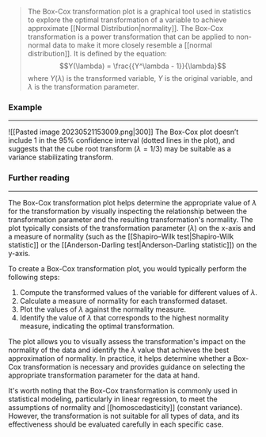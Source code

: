 >The Box-Cox transformation plot is a graphical tool used in statistics to explore the optimal transformation of a variable to achieve approximate [[Normal Distribution|normality]]. The Box-Cox transformation is a power transformation that can be applied to non-normal data to make it more closely resemble a [[normal distribution]]. It is defined by the equation:
$$Y(\lambda) = \frac{{Y^\lambda - 1}}{\lambda}$$
where $Y(\lambda)$ is the transformed variable, $Y$ is the original variable, and $\lambda$ is the transformation parameter.

### Example
---
![[Pasted image 20230521153009.png|300]]
The Box-Cox plot doesn’t include $1$ in the $95\%$ confidence interval (dotted lines in the plot), and suggests that the cube root transform ($λ = 1/3$) may be suitable as a variance stabilizating transform.

### Further reading
---
The Box-Cox transformation plot helps determine the appropriate value of $\lambda$ for the transformation by visually inspecting the relationship between the transformation parameter and the resulting transformation's normality. The plot typically consists of the transformation parameter ($\lambda$) on the x-axis and a measure of normality (such as the [[Shapiro–Wilk test|Shapiro-Wilk statistic]] or the [[Anderson-Darling test|Anderson-Darling statistic]]) on the y-axis.

To create a Box-Cox transformation plot, you would typically perform the following steps:

1. Compute the transformed values of the variable for different values of $\lambda$.
2. Calculate a measure of normality for each transformed dataset.
3. Plot the values of $\lambda$ against the normality measure.
4. Identify the value of $\lambda$ that corresponds to the highest normality measure, indicating the optimal transformation.

The plot allows you to visually assess the transformation's impact on the normality of the data and identify the $\lambda$ value that achieves the best approximation of normality. In practice, it helps determine whether a Box-Cox transformation is necessary and provides guidance on selecting the appropriate transformation parameter for the data at hand.

It's worth noting that the Box-Cox transformation is commonly used in statistical modeling, particularly in linear regression, to meet the assumptions of normality and [[homoscedasticity]] (constant variance). However, the transformation is not suitable for all types of data, and its effectiveness should be evaluated carefully in each specific case.